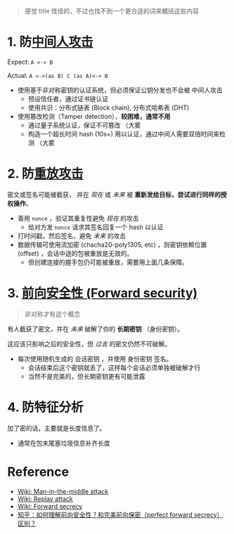 <!--
title: "密码学上需要注意的一些 安全性"
created: 2019-06-26T17:23:03+0800
tags:
- note
- crypto
-->

> 感觉 title 怪怪的，不过也找不到一个更合适的词来概括这些内容

# 1. 防[中间人攻击][mitm]

Expect: `A <-> B`

Actual: `A <->(as B) C (as A)<-> B`

- 使用基于非对称密钥的认证系统，但必须保证公钥分发也不会被 中间人攻击
  - 预设信任者，通过证书链认证
  - 使用共识：分布式链表 (Block chain), 分布式哈希表 (DHT)
- 使用篡改检测（Tamper detection），**较困难，通常不用**
  - 通过量子系统认证，保证不可篡改 （大雾
  - 构造一个超长时间 hash (10s+) 用以认证，通过中间人需要双倍时间来检测 （大雾

# 2. 防[重放攻击][replay]

密文或签名可能被截获，
并在 _现在_ 或 _未来_ 被 **重新发给目标，尝试进行同样的授权操作**。

- 善用 `nonce` ，验证其重复性避免 _现在_ 的攻击
  - 给对方发 `nonce` 请求其签名回复一个 hash 以认证
- 打时间戳，然后签名，避免 _未来_ 的攻击
- 数据传输可使用流加密 (chacha20-poly1305, etc) ，则密钥依赖位置 (offset) ，会话中途的包被重放是无效的。
  - 但创建连接的握手包仍可能被重放，需要用上面几条保障。

# 3. [前向安全性 (Forward security)][fs_wiki]

> 非对称才有这个概念

有人截获了密文，并在 _未来_ 破解了你的 **长期密钥** （身份密钥）。

这应该只影响之后的安全性，但 _过去_ 的密文仍然不可破解。

- 每次使用随机生成的 会话密钥 ，并使用 身份密钥 签名。
  - 会话结束后这个密钥就丢了，这样每个会话必须单独被破解才行
  - 当然不是完美的，但长期密钥更有可能泄露

# 4. 防特征分析

加了密的话，主要就是长度信息了。

- 通常在包末尾塞垃圾信息补齐长度

# Reference

- [Wiki: Man-in-the-middle attack][mitm]
- [Wiki: Replay attack][replay]
- [Wiki: Forward secrecy][fs_wiki]
- [知乎：如何理解前向安全性？和完美前向保密（perfect forward secrecy）区别？][fs_zhihu]


[mitm]: https://en.wikipedia.org/wiki/Man-in-the-middle_attack
[replay]: https://en.wikipedia.org/wiki/Replay_attack
[fs_zhihu]: https://www.zhihu.com/question/45203206
[fs_wiki]: https://en.wikipedia.org/wiki/Forward_secrecy
